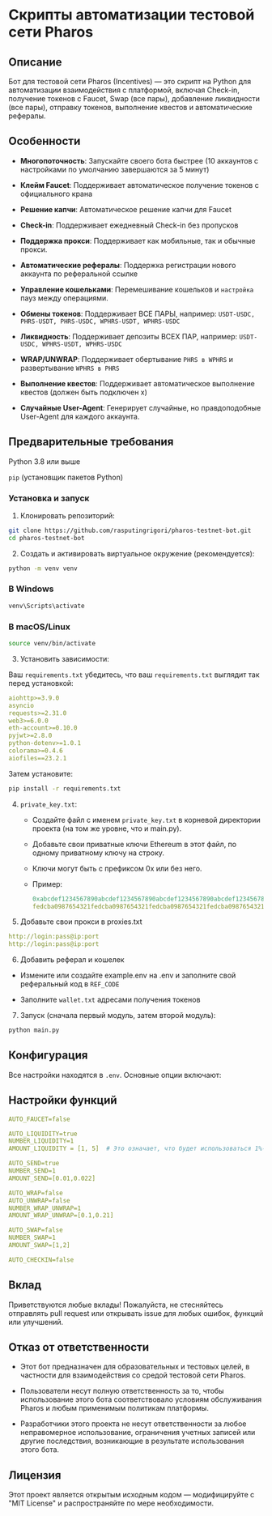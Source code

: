 # Скрипты автоматизации тестовой сети Pharos

## Описание
Бот для тестовой сети Pharos (Incentives) — это скрипт на Python для автоматизации взаимодействия с платформой, включая Check-in, получение токенов с Faucet, Swap (все пары), добавление ликвидности (все пары), отправку токенов, выполнение квестов и автоматические рефералы.

## Особенности
- **Многопоточность**: Запускайте своего бота быстрее (10 аккаунтов с настройками по умолчанию завершаются за 5 минут)

- **Клейм Faucet**: Поддерживает автоматическое получение токенов с официального крана

- **Решение капчи**: Автоматическое решение капчи для Faucet

- **Check-in**: Поддерживает ежедневный Check-in без пропусков

- **Поддержка прокси**: Поддерживает как мобильные, так и обычные прокси.

- **Автоматические рефералы**: Поддержка регистрации нового аккаунта по реферальной ссылке

- **Управление кошельками**: Перемешивание кошельков и `настройка` пауз между операциями.

- **Обмены токенов**: Поддерживает ВСЕ ПАРЫ, например: `USDT-USDC, PHRS-USDT, PHRS-USDC, WPHRS-USDT, WPHRS-USDC`

- **Ликвидность**: Поддерживает депозиты ВСЕХ ПАР, например: `USDT-USDC, WPHRS-USDT, WPHRS-USDC`

- **WRAP/UNWRAP**: Поддерживает обертывание `PHRS в WPHRS` и развертывание `WPHRS в PHRS`

- **Выполнение квестов**: Поддерживает автоматическое выполнение квестов (должен быть подключен x)

- **Случайные User-Agent**: Генерирует случайные, но правдоподобные User-Agent для каждого аккаунта.

## Предварительные требования
Python 3.8 или выше

`pip` (установщик пакетов Python)

### Установка и запуск
1. Клонировать репозиторий:
```bash
git clone https://github.com/rasputingrigori/pharos-testnet-bot.git
cd pharos-testnet-bot
```

2. Создать и активировать виртуальное окружение (рекомендуется):
```bash
python -m venv venv
```
### В Windows
```bash
venv\Scripts\activate
```
### В macOS/Linux
```bash
source venv/bin/activate
```

3. Установить зависимости:

Ваш `requirements.txt` убедитесь, что ваш `requirements.txt` выглядит так перед установкой:
```yaml
aiohttp>=3.9.0
asyncio
requests>=2.31.0
web3>=6.0.0
eth-account>=0.10.0
pyjwt>=2.8.0
python-dotenv>=1.0.1
colorama>=0.4.6
aiofiles==23.2.1
```
Затем установите:
```bash
pip install -r requirements.txt
```

4. `private_key.txt`:

    - Создайте файл с именем `private_key.txt` в корневой директории проекта (на том же уровне, что и main.py).

    - Добавьте свои приватные ключи Ethereum в этот файл, по одному приватному ключу на строку.

    - Ключи могут быть с префиксом 0x или без него.

    - Пример:
        ```yaml
        0xabcdef1234567890abcdef1234567890abcdef1234567890abcdef1234567890
        fedcba0987654321fedcba0987654321fedcba0987654321fedcba0987654321
        ```

5. Добавьте свои прокси в proxies.txt
```yaml
http://login:pass@ip:port
http://login:pass@ip:port
```
6. Добавить реферал и кошелек

- Измените или создайте example.env на .env и заполните свой реферальный код в `REF_CODE`

- Заполните `wallet.txt` адресами получения токенов

7. Запуск (сначала первый модуль, затем второй модуль):
```bash
python main.py
```

## Конфигурация
Все настройки находятся в `.env`. Основные опции включают:

## Настройки функций
```yaml
AUTO_FAUCET=false

AUTO_LIQUIDITY=true
NUMBER_LIQUIDITY=1
AMOUNT_LIQUIDITY = [1, 5]  # Это означает, что будет использоваться 1%-5% token0

AUTO_SEND=true
NUMBER_SEND=1
AMOUNT_SEND=[0.01,0.022]

AUTO_WRAP=false
AUTO_UNWRAP=false
NUMBER_WRAP_UNWRAP=1
AMOUNT_WRAP_UNWRAP=[0.1,0.21]

AUTO_SWAP=false
NUMBER_SWAP=1
AMOUNT_SWAP=[1,2]

AUTO_CHECKIN=false
```

## Вклад
Приветствуются любые вклады! Пожалуйста, не стесняйтесь отправлять pull request или открывать issue для любых ошибок, функций или улучшений.

## Отказ от ответственности
- Этот бот предназначен для образовательных и тестовых целей, в частности для взаимодействия со средой тестовой сети Pharos.

- Пользователи несут полную ответственность за то, чтобы использование этого бота соответствовало условиям обслуживания Pharos и любым применимым политикам платформы.

- Разработчики этого проекта не несут ответственности за любое неправомерное использование, ограничения учетных записей или другие последствия, возникающие в результате использования этого бота.

## Лицензия
Этот проект является открытым исходным кодом — модифицируйте с "MIT License" и распространяйте по мере необходимости.